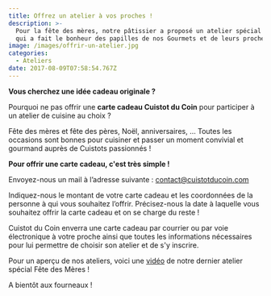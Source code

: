 ```yaml
---
title: Offrez un atelier à vos proches !
description: >-
  Pour la fête des mères, notre pâtissier a proposé un atelier spécial Fraisier
  qui a fait le bonheur des papilles de nos Gourmets et de leurs proches !
image: /images/offrir-un-atelier.jpg
categories:
  - Ateliers
date: 2017-08-09T07:58:54.767Z
---
```

**Vous cherchez une idée cadeau originale ?**

Pourquoi ne pas offrir une **carte cadeau Cuistot du Coin**  pour  participer à un atelier de cuisine au choix ?

Fête des mères et fête des pères, Noël, anniversaires, … Toutes les occasions sont bonnes pour cuisiner et passer un moment convivial et gourmand auprès de Cuistots passionnés !

**Pour offrir une carte cadeau, c'est très simple !**

Envoyez-nous un mail à l’adresse suivante : contact@cuistotducoin.com

Indiquez-nous le montant de votre carte cadeau et les coordonnées de la personne à qui vous souhaitez l’offrir. Précisez-nous la date à laquelle vous souhaitez offrir la carte cadeau et on se charge du reste !

Cuistot du Coin enverra une carte cadeau par courrier ou par voie électronique à votre proche ainsi que toutes les informations nécessaires pour lui permettre de choisir son atelier et de s'y inscrire.

Pour un aperçu de nos ateliers, voici une [vidéo](https://www.youtube.com/watch?v=xNHjSV7GFLs) de notre dernier atelier spécial Fête des Mères !

A bientôt aux fourneaux !

